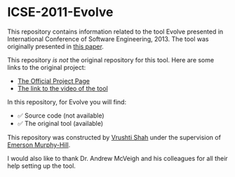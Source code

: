 # ICSE-2011-Evolve
This repository contains information related to the tool Evolve presented in International Conference of Software Engineering, 2013. The tool was originally presented in [this paper](http://dl.acm.org/citation.cfm?id=1985990).

This repository _is not_ the original repository for this tool. Here are some links to the original project:

*  [The Official Project Page](http://www.intrinsarc.com/backbone/research) 
*  [The link to the video of the tool](http://www.youtube.com/watch?v=fRAp4no3hFs&hd=1)


 In this repository, for Evolve you will find:
 * :white_check_mark: Source code (not available)
 * :white_check_mark: The original tool (available)
 
 This repository was constructed by [Vrushti Shah](https://github.com/vrushti1991) under the supervision of [Emerson Murphy-Hill](https://github.com/CaptainEmerson).  
 
I would also like to thank Dr. Andrew McVeigh and his colleagues for all their help setting up the tool.
 
